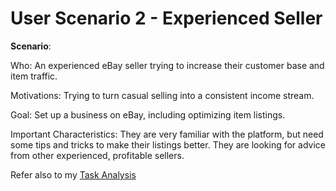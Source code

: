 # User Scenario 2 - Experienced Seller

**Scenario**: 

Who: An experienced eBay seller trying to increase their customer base and item traffic.

Motivations: Trying to turn casual selling into a consistent income stream.

Goal: Set up a business on eBay, including optimizing item listings.

Important Characteristics: They are very familiar with the platform, but need some tips and tricks to make their listings better. They are looking for advice from other experienced, profitable sellers.


Refer also to my [Task Analysis](./assets//docs/Greenstein%20-%20Task-Analysis.docx%20(1).pdf)